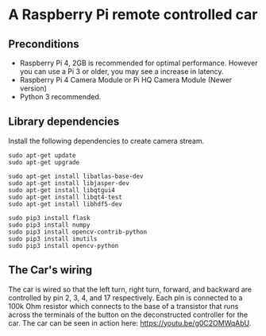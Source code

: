 # A Raspberry Pi remote controlled car


## Preconditions

* Raspberry Pi 4, 2GB is recommended for optimal performance. However you can use a Pi 3 or older, you may see a increase in latency.
* Raspberry Pi 4 Camera Module or Pi HQ Camera Module (Newer version)
* Python 3 recommended.

## Library dependencies
Install the following dependencies to create camera stream.

```
sudo apt-get update 
sudo apt-get upgrade

sudo apt-get install libatlas-base-dev
sudo apt-get install libjasper-dev
sudo apt-get install libqtgui4 
sudo apt-get install libqt4-test
sudo apt-get install libhdf5-dev

sudo pip3 install flask
sudo pip3 install numpy
sudo pip3 install opencv-contrib-python
sudo pip3 install imutils
sudo pip3 install opencv-python

```

## The Car's wiring

The car is wired so that the left turn, right turn, forward, and backward are controlled by pin 2, 3, 4, and 17 respectively. Each pin is connected to a 100k Ohm resistor which connects to the base of a transistor that runs across the terminals of the button on the deconstructed controller for the car. The car can be seen in action here: https://youtu.be/g0C2OMWqAbU.
